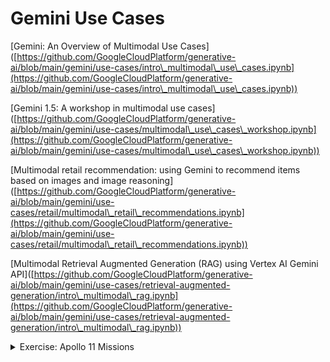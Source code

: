 # Gemini Use Cases

\[Gemini: An Overview of Multimodal Use Cases]\([https://github.com/GoogleCloudPlatform/generative-ai/blob/main/gemini/use-cases/intro\_multimodal\_use\_cases.ipynb](https://github.com/GoogleCloudPlatform/generative-ai/blob/main/gemini/use-cases/intro\_multimodal\_use\_cases.ipynb))

\[Gemini 1.5: A workshop in multimodal use cases]\([https://github.com/GoogleCloudPlatform/generative-ai/blob/main/gemini/use-cases/multimodal\_use\_cases\_workshop.ipynb](https://github.com/GoogleCloudPlatform/generative-ai/blob/main/gemini/use-cases/multimodal\_use\_cases\_workshop.ipynb))

\[Multimodal retail recommendation: using Gemini to recommend items based on images and image reasoning]\([https://github.com/GoogleCloudPlatform/generative-ai/blob/main/gemini/use-cases/retail/multimodal\_retail\_recommendations.ipynb](https://github.com/GoogleCloudPlatform/generative-ai/blob/main/gemini/use-cases/retail/multimodal\_retail\_recommendations.ipynb))

\[Multimodal Retrieval Augmented Generation (RAG) using Vertex AI Gemini API]\([https://github.com/GoogleCloudPlatform/generative-ai/blob/main/gemini/use-cases/retrieval-augmented-generation/intro\_multimodal\_rag.ipynb](https://github.com/GoogleCloudPlatform/generative-ai/blob/main/gemini/use-cases/retrieval-augmented-generation/intro\_multimodal\_rag.ipynb))

<details>

<summary>Exercise: Apollo 11 Missions</summary>

[https://github.com/udacity/gemini-api-course/blob/main/exercise/solution/Solutions\_Gemini\_Final\_Exercise.ipynb](https://github.com/udacity/gemini-api-course/blob/main/exercise/solution/Solutions\_Gemini\_Final\_Exercise.ipynb)

These are the steps needed to complete the exercise:

1. **Data Preparation:** This step is completed for you. The files are loaded and unzipped in the notebook environment. You can also find a copy of these files in the downloadable Classroom resources.
2. **Data Extraction and Summarization:** Each file type requires some form of extraction before it can be used. For example, the text data is stored in image files, so you'll need to perform Optical Character Recognition (OCR). Then you'll use Gemini to generate summaries using a specialized prompt.
3. **Embedding Generation:** Once you have the text summaries, you'll use an embedding model to generate text embeddings.
4. **Creating a Vector Database:** Vector databases are effective for performing information retrieval tasks with text embeddings. We'll use Chroma DB.
5. **Querying the Vector Database and Retrieval Augmented Generation:** Finally, we'll write code that allows the system to retrieve the most relevant documents (based on their embeddings) and generate a response using the retrieved documents as context.[https://github.com/udacity/gemini-api-course/blob/main/exercise/solution/Solutions\_Gemini\_Final\_Exercise.ipynb](https://github.com/udacity/gemini-api-course/blob/main/exercise/solution/Solutions\_Gemini\_Final\_Exercise.ipynb)

</details>
